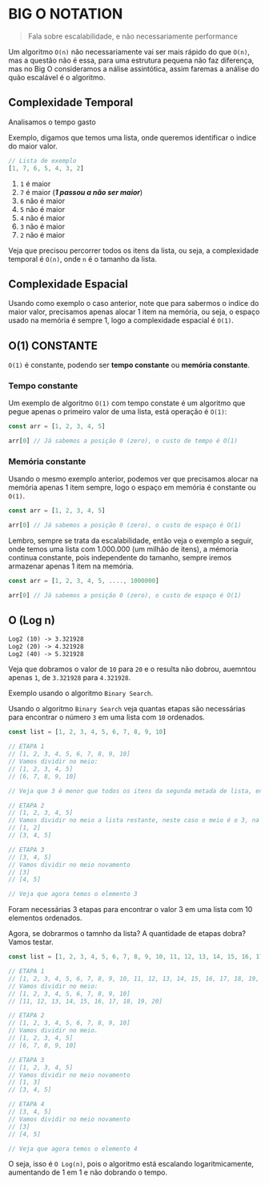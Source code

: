 # BIG O NOTATION
> Fala sobre escalabilidade, e não necessariamente performance

Um algoritmo `O(n)` não necessariamente vai ser mais rápido do que `O(n)`, mas a questão não é essa, para uma estrutura pequena não faz diferença, mas no Big O consideramos a  nálise assintótica, assim faremas a análise
do quão escalável é o algoritmo.

## Complexidade Temporal

Analisamos o tempo gasto

Exemplo, digamos que temos uma lista, onde queremos identificar o indice do maior valor.

```javascript
// Lista de exemplo
[1, 7, 6, 5, 4, 3, 2]
```
1. `1` é maior
2. `7` é maior (***1 passou a não ser maior***)
3. `6` não é maior
4. `5` não é maior
5. `4` não é maior
6. `3` não é maior
7. `2` não é maior

Veja que precisou percorrer todos os itens da lista, ou seja, a complexidade temporal é `O(n)`, onde `n` é o tamanho da lista.


## Complexidade Espacial

Usando como exemplo o caso anterior, note que para sabermos o indice do maior valor, precisamos apenas alocar 1 item na memória, ou seja, o espaço usado na memória é sempre 1, logo a complexidade espacial é `O(1)`.


## O(1) CONSTANTE

`O(1)` é constante, podendo ser **tempo constante** ou **memória constante**.

### Tempo constante

Um exemplo de algoritmo `O(1)` com tempo constate é um algoritmo que pegue apenas o primeiro valor de uma lista, está operação é `O(1)`:

```javascript
const arr = [1, 2, 3, 4, 5]

arr[0] // Já sabemos a posição 0 (zero), o custo de tempo é O(1)
```

### Memória constante

Usando o mesmo exemplo anterior, podemos ver que precisamos alocar na memória apenas 1 item sempre, logo o espaço em memória é constante ou `O(1)`.

```javascript
const arr = [1, 2, 3, 4, 5]

arr[0] // Já sabemos a posição 0 (zero), o custo de espaço é O(1)
```

Lembro, sempre se trata da escalabilidade, então veja o exemplo a seguir, onde temos uma lista com 1.000.000 (um milhão de itens), a mémoria continua constante, pois independente do tamanho, sempre iremos armazenar apenas 1 item na memória.

```javascript
const arr = [1, 2, 3, 4, 5, ...., 1000000]

arr[0] // Já sabemos a posição 0 (zero), o custo de espaço é O(1)
```

## O (Log n)

```txt
Log2 (10) -> 3.321928
Log2 (20) -> 4.321928
Log2 (40) -> 5.321928
```

Veja que dobramos o valor de `10` para `20` e o resulta não dobrou, auemntou apenas `1`, de `3.321928` para `4.321928`.

Exemplo usando o algoritmo `Binary Search`.

Usando o algoritmo `Binary Search` veja quantas etapas são necessárias para encontrar o número `3` em uma lista com `10` ordenados.

```javascript
const list = [1, 2, 3, 4, 5, 6, 7, 8, 9, 10]

// ETAPA 1
// [1, 2, 3, 4, 5, 6, 7, 8, 9, 10]
// Vamos dividir no meio:
// [1, 2, 3, 4, 5]
// [6, 7, 8, 9, 10]

// Veja que 3 é menor que todos os itens da segunda metada de lista, então podemos descartar a segunda metade

// ETAPA 2
// [1, 2, 3, 4, 5]
// Vamos dividir no meio a lista restante, neste caso o meio é o 3, na maioria das implementações de Binary Search é considerado o elemento da esquerda, que no caso é o 2.
// [1, 2] 
// [3, 4, 5]

// ETAPA 3
// [3, 4, 5]
// Vamos dividir no meio novamento
// [3]
// [4, 5]

// Veja que agora temos o elemento 3
```

Foram necessárias 3 etapas para encontrar o valor 3 em uma lista com 10 elementos ordenados.

Agora, se dobrarmos o tamnho da lista? A quantidade de etapas dobra? Vamos testar.


```javascript
const list = [1, 2, 3, 4, 5, 6, 7, 8, 9, 10, 11, 12, 13, 14, 15, 16, 17, 18, 19, 20]

// ETAPA 1
// [1, 2, 3, 4, 5, 6, 7, 8, 9, 10, 11, 12, 13, 14, 15, 16, 17, 18, 19, 20]
// Vamos dividir no meio:
// [1, 2, 3, 4, 5, 6, 7, 8, 9, 10]
// [11, 12, 13, 14, 15, 16, 17, 18, 19, 20]

// ETAPA 2
// [1, 2, 3, 4, 5, 6, 7, 8, 9, 10]
// Vamos dividir no meio.
// [1, 2, 3, 4, 5]
// [6, 7, 8, 9, 10]

// ETAPA 3
// [1, 2, 3, 4, 5]
// Vamos dividir no meio novamento
// [1, 3]
// [3, 4, 5]

// ETAPA 4
// [3, 4, 5]
// Vamos dividir no meio novamento
// [3]
// [4, 5]

// Veja que agora temos o elemento 4
```

O seja, isso é `O Log(n)`, pois o algoritmo está escalando logaritmicamente, aumentando de 1 em 1 e não dobrando o tempo.
